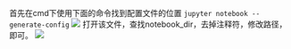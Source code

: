 首先在cmd下使用下面的命令找到配置文件的位置
```jupyter notebook --generate-config```
![](https://upload-images.jianshu.io/upload_images/18339009-e2e9eaf4fd8ab903.png?imageMogr2/auto-orient/strip%7CimageView2/2/w/1240)
打开该文件，查找notebook_dir，去掉注释符，修改路径，即可。
![](https://upload-images.jianshu.io/upload_images/18339009-f91a7c3d40c99f52.png?imageMogr2/auto-orient/strip%7CimageView2/2/w/1240)
